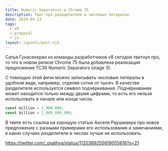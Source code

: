 ```yaml
---
title: Numeric Separators в Chrome 75
description: Твит про развделители в числовых литералах.
date: 2019-04-23
tags:
  - v8
  - proposal
  - js
layout: layouts/post.njk
---
```

Сатья Гунасекеран из команды разработчиков v8 сегодня твитнул про, то что в новом релизе Chrome 75 была добавлена реализация предложения TC39 Numeric Separators (stage 3).

С помощью этой фичи можно записывать числовые литералы в удобном виде, например, отделяя сотни от тысяч. В качестве разделителя используется символ подчёркивания. Подчёркивание может находится только между двумя цифрами, то есть его нельзя использовать в начале или конце числа.

```js
const million = 1_000_000;
const billion = 1_000_000_000;
```

В твите есть ссылка на хорошую статью Акселя Раушмаера про новое предложение с разными примерами его использования и замечаниями, в каких случаях разделители в числах лучше не использовать.

https://twitter.com/_gsathya/status/1120389255619055616?s=21
